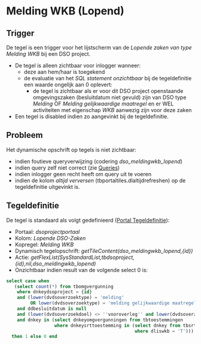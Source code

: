 # Melding WKB (Lopend)

## Trigger

De tegel is een trigger voor het lijstscherm van de *Lopende zaken van type Melding WKB* bij een DSO project.

  * De tegel is alleen zichtbaar voor inlogger wanneer: 
    * deze aan hem/haar is toegekend 
    * de evaluatie van het *SQL statement onzichtbaar* bij de tegeldefinitie een waarde ongelijk aan 0 oplevert:
      * de tegel is zichtbaar als er voor dit DSO project openstaande omgevingszaken (besluitdatum niet gevuld) zijn van DSO type *Melding* OF *Melding gelijkwaardige maatregel* en er WEL activiteiten met eigenschap *WKB* aanwezig zijn voor deze zaken
  * Een tegel is disabled indien zo aangevinkt bij de tegeldefinitie.

## Probleem

Het dynamische opschrift op tegels is niet zichtbaar:

  * indien foutieve queryverwijzing (codering *dso_meldingwkb_lopend*) 
  * indien query zelf niet correct (zie [Queries](/docs/instellen_inrichten/queries.md))
  * indien inlogger geen recht heeft om query uit te voeren 
  * indien de kolom *altijd verversen* (tbportaltiles.dlaltijdrefreshen) op de tegeldefinitie uitgevinkt is.

## Tegeldefinitie

De tegel is standaard als volgt gedefinieerd ([Portal Tegeldefinitie](/docs/instellen_inrichten/portaldefinitie/portal_tegel.md)):

  *  Portaal: *dsoprojectportaal*
  *  Kolom: *Lopende DSO-Zaken* 
  *  Kopregel: *Melding WKB*
  *  Dynamisch tegelopschrift: *getTileContent(dso_meldingwkb_lopend,{id})*
  *  Actie: *getFlexList(SysStandardList,tbdsoproject,{id},nil,dso_meldingwkb_lopend)*
  *  Onzichtbaar indien result van de volgende select 0 is:

```sql
select case when 
   (select count(*) from tbomgvergunning 
    where dnkeydsoproject = {id} 
    and (lower(dvdsoverzoektype) = 'melding' 
         OR lower(dvdsoverzoektype) = 'melding gelijkwaardige maatregel') 
    and ddbesluitdatum is null 
    and (lower(dvdsoverzoekdoel) <> ''vooroverleg'' and lower(dvdsoverzoekdoel) <> ''conceptverzoek'') 
    and dnkey in (select dnkeyomgvergunningen from tbtoestemmingen 
                  where dnkeysrttoestemming in (select dnkey from tbsrttoestemming 
                                                where dliswkb = 'T'))) >= 1 
  then 1 else 0 end
```

